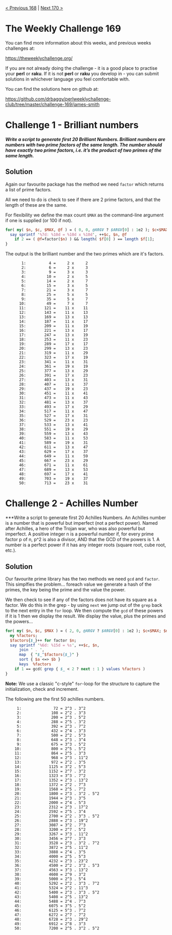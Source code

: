 [< Previous 168](https://github.com/drbaggy/perlweeklychallenge-club/tree/master/challenge-168/james-smith) |
[Next 170 >](https://github.com/drbaggy/perlweeklychallenge-club/tree/master/challenge-170/james-smith)

# The Weekly Challenge 169

You can find more information about this weeks, and previous weeks challenges at:

  https://theweeklychallenge.org/

If you are not already doing the challenge - it is a good place to practise your
**perl** or **raku**. If it is not **perl** or **raku** you develop in - you can
submit solutions in whichever language you feel comfortable with.

You can find the solutions here on github at:

https://github.com/drbaggy/perlweeklychallenge-club/tree/master/challenge-169/james-smith

# Challenge 1 - Brilliant numbers 

***Write a script to generate first 20 Brilliant Numbers.  Brilliant numbers are numbers with two prime factors of the same length.  The number should have exactly two prime factors, i.e. it’s the product of two primes of the same length.***


## Solution

Again our favourite package has the method we need `factor` which returns a list of prime factors.

All we need to do is check to see if there are 2 prime factors, and that the length of these are the same.

For flexibility we define the max count `$MAX` as the command-line argument if one is supplied (or 100 if not).

```perl
for( my( $n, $c, $MAX, @f ) = ( 0, 0, @ARGV ? $ARGV[0] : 1e2 ); $c<$MAX; $n++ ) {
  say sprintf '%7d: %10d = %10d x %10d', ++$c, $n, @f
    if 2 == ( @f=factor($n) ) && length( $f[0] ) == length $f[1];
}
```
The output is the brilliant number and the two primes which are it's factors.

```
       1:          4 =     2 x     2
       2:          6 =     2 x     3
       3:          9 =     3 x     3
       4:         10 =     2 x     5
       5:         14 =     2 x     7
       6:         15 =     3 x     5
       7:         21 =     3 x     7
       8:         25 =     5 x     5
       9:         35 =     5 x     7
      10:         49 =     7 x     7
      11:        121 =    11 x    11
      12:        143 =    11 x    13
      13:        169 =    13 x    13
      14:        187 =    11 x    17
      15:        209 =    11 x    19
      16:        221 =    13 x    17
      17:        247 =    13 x    19
      18:        253 =    11 x    23
      19:        289 =    17 x    17
      20:        299 =    13 x    23
      21:        319 =    11 x    29
      22:        323 =    17 x    19
      23:        341 =    11 x    31
      24:        361 =    19 x    19
      25:        377 =    13 x    29
      26:        391 =    17 x    23
      27:        403 =    13 x    31
      28:        407 =    11 x    37
      29:        437 =    19 x    23
      30:        451 =    11 x    41
      31:        473 =    11 x    43
      32:        481 =    13 x    37
      33:        493 =    17 x    29
      34:        517 =    11 x    47
      35:        527 =    17 x    31
      36:        529 =    23 x    23
      37:        533 =    13 x    41
      38:        551 =    19 x    29
      39:        559 =    13 x    43
      40:        583 =    11 x    53
      41:        589 =    19 x    31
      42:        611 =    13 x    47
      43:        629 =    17 x    37
      44:        649 =    11 x    59
      45:        667 =    23 x    29
      46:        671 =    11 x    61
      47:        689 =    13 x    53
      48:        697 =    17 x    41
      49:        703 =    19 x    37
      50:        713 =    23 x    31
```

# Challenge 2 - Achilles Number

***Write a script to generate first 20 Achilles Numbers. An Achilles number is a number that is powerful but imperfect (not a perfect power). Named after Achilles, a hero of the Trojan war, who was also powerful but imperfect.  A positive integer n is a powerful number if, for every prime factor p of n, p^2 is also a divisor, AND that the GCD of the powers is 1.  A number is a perfect power if it has any integer roots (square root, cube root, etc.).

## Solution

Our favourite prime library has the two methods we need `gcd` and `factor`. This simplfies the problem... foreach value we generate a hash of the primes, the key being the prime and the value the power.

We then check to see if any of the factors does not have its square as a factor. We do this in the grep - by using `next` we jump out of the `grep` back to the next entry in the `for` loop. We then compute the `gcd` of these powers if it is 1 then we display the result. We display the value, plus the primes and the powers...

```perl
for( my( $n, $c, $MAX ) = ( 2, 0, @ARGV ? $ARGV[0] : 1e2 ); $c<$MAX; $n++ ) {
  my %factors;
  $factors{$_}++ for factor $n;
  say sprintf '%6d: %15d = %s', ++$c, $n,
      join ' . ',
      map  { "$_^$factors{$_}" }
      sort { $a <=> $b }
      keys  %factors
    if 1 == gcd( grep { $_ < 2 ? next : 1 } values %factors )
}
```

**Note:** We use a classic "c-style" `for`-loop for the structure to capture the initialization, check and increment.
 
The following are the first 50 achilles numbers.
```
     1:              72 = 2^3 . 3^2
     2:             108 = 2^2 . 3^3
     3:             200 = 2^3 . 5^2
     4:             288 = 2^5 . 3^2
     5:             392 = 2^3 . 7^2
     6:             432 = 2^4 . 3^3
     7:             500 = 2^2 . 5^3
     8:             648 = 2^3 . 3^4
     9:             675 = 3^3 . 5^2
    10:             800 = 2^5 . 5^2
    11:             864 = 2^5 . 3^3
    12:             968 = 2^3 . 11^2
    13:             972 = 2^2 . 3^5
    14:            1125 = 3^2 . 5^3
    15:            1152 = 2^7 . 3^2
    16:            1323 = 3^3 . 7^2
    17:            1352 = 2^3 . 13^2
    18:            1372 = 2^2 . 7^3
    19:            1568 = 2^5 . 7^2
    20:            1800 = 2^3 . 3^2 . 5^2
    21:            1944 = 2^3 . 3^5
    22:            2000 = 2^4 . 5^3
    23:            2312 = 2^3 . 17^2
    24:            2592 = 2^5 . 3^4
    25:            2700 = 2^2 . 3^3 . 5^2
    26:            2888 = 2^3 . 19^2
    27:            3087 = 3^2 . 7^3
    28:            3200 = 2^7 . 5^2
    29:            3267 = 3^3 . 11^2
    30:            3456 = 2^7 . 3^3
    31:            3528 = 2^3 . 3^2 . 7^2
    32:            3872 = 2^5 . 11^2
    33:            3888 = 2^4 . 3^5
    34:            4000 = 2^5 . 5^3
    35:            4232 = 2^3 . 23^2
    36:            4500 = 2^2 . 3^2 . 5^3
    37:            4563 = 3^3 . 13^2
    38:            4608 = 2^9 . 3^2
    39:            5000 = 2^3 . 5^4
    40:            5292 = 2^2 . 3^3 . 7^2
    41:            5324 = 2^2 . 11^3
    42:            5400 = 2^3 . 3^3 . 5^2
    43:            5408 = 2^5 . 13^2
    44:            5488 = 2^4 . 7^3
    45:            6075 = 3^5 . 5^2
    46:            6125 = 5^3 . 7^2
    47:            6272 = 2^7 . 7^2
    48:            6728 = 2^3 . 29^2
    49:            6912 = 2^8 . 3^3
    50:            7200 = 2^5 . 3^2 . 5^2
```
